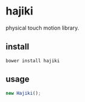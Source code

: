 # hajiki

physical touch motion library.

## install

```
bower install hajiki
```

## usage

```javascript
new Hajiki();

```